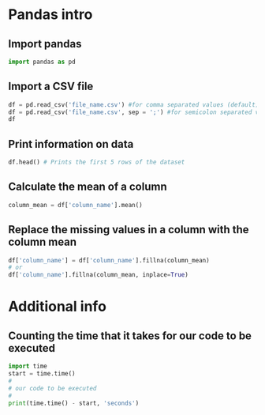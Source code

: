# Pandas intro

## Import pandas

```python
import pandas as pd 
```

## Import a CSV file

```python
df = pd.read_csv('file_name.csv') #for comma separated values (default)
df = pd.read_csv('file_name.csv', sep = ';') #for semicolon separated values
df
```

## Print information on data

```python
df.head() # Prints the first 5 rows of the dataset

```

## Calculate the mean of a column

```python
column_mean = df['column_name'].mean()
```

## Replace the missing values in a column with the column mean
```python
df['column_name'] = df['column_name'].fillna(column_mean)
# or
df['column_name'].fillna(column_mean, inplace=True)
```

# Additional info

## Counting the time that it takes for our code to be executed

```python
import time
start = time.time()
#
# our code to be executed
#
print(time.time() - start, 'seconds')
```

